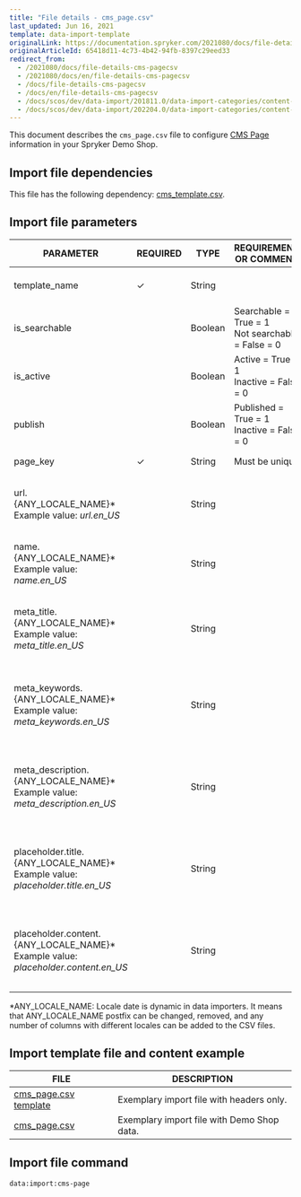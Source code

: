```yaml
---
title: "File details - cms_page.csv"
last_updated: Jun 16, 2021
template: data-import-template
originalLink: https://documentation.spryker.com/2021080/docs/file-details-cms-pagecsv
originalArticleId: 65418d11-4c73-4b42-94fb-8397c29eed33
redirect_from:
  - /2021080/docs/file-details-cms-pagecsv
  - /2021080/docs/en/file-details-cms-pagecsv
  - /docs/file-details-cms-pagecsv
  - /docs/en/file-details-cms-pagecsv
  - /docs/scos/dev/data-import/201811.0/data-import-categories/content-management/file-details-cms-page.csv.html
  - /docs/scos/dev/data-import/202204.0/data-import-categories/content-management/file-details-cms-page.csv.html
---
```



This document describes the `cms_page.csv` file to configure [CMS Page](/docs/pbc/all/content-management-system/cms-feature-overview/cms-pages-overview.html) information in your Spryker Demo Shop.

## Import file dependencies

This file has the following dependency: [cms_template.csv](/docs/pbc/all/content-management-system/import-and-export-data/file-details-cms-template.csv.html).

## Import file parameters



| PARAMETER | REQUIRED | TYPE | REQUIREMENTS OR COMMENTS | DESCRIPTION |
| --- | --- | --- | --- | --- |
| template_name | &check; | String | | Name of the page template. |
| is_searchable |  | Boolean |Searchable = True = 1<br>Not searchable = False = 0 | Indicates if the page is searchable or not. |
| is_active |  | Boolean |Active = True = 1<br>Inactive = False = 0 | Indicates if the page is active or not. |
| publish |  | Boolean |Published = True = 1<br>Inactive = False = 0 | Indicates if the page is published or not. |
| page_key | &check; | String | Must be unique. | Identifier of the page. |
| url.{ANY_LOCALE_NAME}*<br>Example value: *url.en_US* |  | String |  |  Page URL, translated into the specified locale (US for our example). |
| name.{ANY_LOCALE_NAME}*<br>Example value: *name.en_US* |  | String |  |  Page name, translated into the specified locale (US for our example). |
| meta_title.{ANY_LOCALE_NAME}*<br>Example value: *meta_title.en_US* |  | String |  |  Page meta data title, translated into the specified locale (US for our example). |
| meta_keywords.{ANY_LOCALE_NAME}*<br>Example value: *meta_keywords.en_US* |  | String |  | Page meta data keywords, translated into the specified locale (US for our example). |
| meta_description.{ANY_LOCALE_NAME}*<br>Example value: *meta_description.en_US* |  | String |  | Page meta data description, translated into the specified locale (US for our example). |
| placeholder.title.{ANY_LOCALE_NAME}*<br>Example value: *placeholder.title.en_US* |  | String |  | Page placeholder to the title, translated into the specified locale (US for our example). |
| placeholder.content.{ANY_LOCALE_NAME}*<br>Example value: *placeholder.content.en_US* |  | String |  | Page placeholder to the content, translated into the specified locale (US for our example). |

*ANY_LOCALE_NAME: Locale date is dynamic in data importers. It means that ANY_LOCALE_NAME postfix can be changed, removed, and any number of columns with different locales can be added to the CSV files.



## Import template file and content example



| FILE | DESCRIPTION |
| --- | --- |
| [cms_page.csv template](https://spryker.s3.eu-central-1.amazonaws.com/docs/Developer+Guide/Back-End/Data+Manipulation/Data+Ingestion/Data+Import/Data+Import+Categories/Content+Management/Template+cms_page.csv) | Exemplary import file with headers only. |
| [cms_page.csv](https://spryker.s3.eu-central-1.amazonaws.com/docs/Developer+Guide/Back-End/Data+Manipulation/Data+Ingestion/Data+Import/Data+Import+Categories/Content+Management/cms_page.csv) | Exemplary import file with Demo Shop data. |

## Import file command

```bash
data:import:cms-page
```
